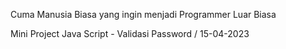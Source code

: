 Cuma Manusia Biasa yang ingin menjadi Programmer Luar Biasa

Mini Project Java Script - Validasi Password / 15-04-2023
